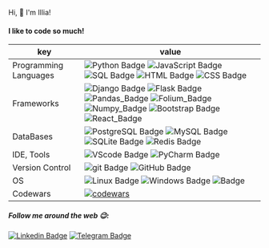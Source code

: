 Hi, 👋 I'm Illia!

#### I like to code so much!

| key                   | value                                                                                                                                                                                                                                                                                                                                                                                                                                                                                                  |
|-----------------------|--------------------------------------------------------------------------------------------------------------------------------------------------------------------------------------------------------------------------------------------------------------------------------------------------------------------------------------------------------------------------------------------------------------------------------------------------------------------------------------------------------|
| Programming Languages | ![Python Badge](https://img.shields.io/badge/-Python-3776AB?style=flat-square&logo=Python&logoColor=white&color=005d74) ![JavaScript Badge]( https://img.shields.io/badge/-JavaScript-005d74?logo=javascript&logoColor=005d74&color=white) ![SQL Badge](https://img.shields.io/badge/-SQL-609540?style=flat-square&logo=elastic%20stack&logoColor=white&color=005d74) ![HTML Badge](https://img.shields.io/badge/-HTML-E34F26?style=flat-square&logo=HTML5&logoColor=005d74&color=white) ![CSS Badge](https://img.shields.io/badge/-CSS-1572B6?style=flat-square&logo=CSS3&logoColor=white&color=005d74)                  |
| Frameworks            | ![Django Badge](https://img.shields.io/badge/-Django-092E20?style=flat-square&logo=Django&logoColor=005d74&color=white) ![Flask Badge](https://img.shields.io/badge/-Flask-000000?style=flat-square&logo=Flask&logoColor=white&color=005d74)  ![Pandas_Badge](https://img.shields.io/badge/-Pandas-7952B3?style=flat-square&logo=Pandas&logoColor=005d74&color=white) ![Folium_Badge](https://img.shields.io/badge/-Folium-7952B3?style=flat-square&logo=Folium&logoColor=white&color=005d74)   ![Numpy_Badge](https://img.shields.io/badge/-Numpy-7952B3?style=flat-square&logo=Numpy&logoColor=005d74&color=white)  ![Bootstrap Badge](https://img.shields.io/badge/-Bootstrap-7952B3?style=flat-square&logo=Bootstrap&logoColor=white&color=005d74)  ![React_Badge](https://img.shields.io/badge/-React-7952B3?style=flat-square&logo=React&logoColor=005d74&color=white)                                                                                                                         |
| DataBases             | ![PostgreSQL Badge](https://img.shields.io/badge/-PostgreSQL-336791?style=flat-square&logo=PostgreSQL&logoColor=white&color=005d74) ![MySQL Badge](https://img.shields.io/badge/-MySQL-4479A1?style=flat-square&logo=MySQL&logoColor=005d74&color=white) ![SQLite Badge](https://img.shields.io/badge/-SQLite-003B57?style=flat-square&logo=SQLite&logoColor=white&color=005d74)  ![Redis Badge](https://img.shields.io/badge/-Redis-DC382D?style=flat-square&logo=Redis&logoColor=005d74&color=white) |
| IDE, Tools            | ![VScode Badge](https://img.shields.io/badge/-vscode-FF9800?style=flat-square&logo=vscode%20text&logoColor=white&color=005d74) ![PyCharm Badge](https://img.shields.io/badge/-PyCharm-000?style=flat-square&logo=PyCharm&logoColor=005d74&color=white)                                                                                                                                                                                                                                                 |
| Version Control       | ![git Badge](https://img.shields.io/badge/-git-F05032?style=flat-square&logo=git&logoColor=white&color=005d74) ![GitHub Badge](https://img.shields.io/badge/-GitHub-181717?style=flat-square&logo=GitHub&logoColor=005d74&color=white)                                                                                                                                                                                                                                                                                                                                                                                                                                                                                                                                                                                       |
| OS                    | ![Linux Badge](https://img.shields.io/badge/-Linux-FCC624?style=flat-square&logo=Linux&logoColor=white&color=005d74) ![Windows Badge](https://img.shields.io/badge/-Windows-FCC624?style=flat-square&logo=Windows&logoColor=005d74&color=white)  ![ Badge](https://img.shields.io/badge/--FCC624?style=flat-square&logo=Ios&logoColor=white&color=005d74)                                                                                                                                                                                                                                                                                                                                                                                    |
| Codewars              | [![codewars](https://www.codewars.com/users/soovuh/badges/small)](https://www.codewars.com/users/soovuh)                                                                                                                                                                                                                                                                                                                                                                               |


##### Follow me around the web 😉:

[![Linkedin Badge](https://img.shields.io/badge/-LinkedIn-blue?style=flat-square&logo=Linkedin&logoColor=005d74&color=white&link=https://www.linkedin.com/in/illia-klymenko/)](https://www.linkedin.com/in/illia-klymenko/)
[![Telegram Badge](https://img.shields.io/badge/-Telegram-005d74?style=flat-square&labelColor=005d74&logo=telegram&logoColor=white&color=005d74&link=https://t.me/soovuh)](https://t.me/soovuh)
